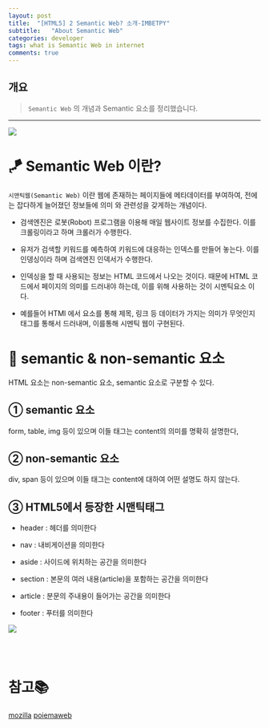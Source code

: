```yaml
---
layout: post
title:  "[HTML5] 2 Semantic Web? 소개-IMBETPY"
subtitle:   "About Semantic Web"
categories: developer
tags: what is Semantic Web in internet
comments: true
---
```

## 개요
> `Semantic Web` 의 개념과 Semantic 요소를 정리했습니다.

---

![](https://images.velog.io/images/doomchit_3/post/5d65e8d3-581a-48dd-96bb-2c251f36ea0b/image.png)

# 🪁 Semantic Web 이란?
`시맨틱웹(Semantic Web)` 이란 웹에 존재하는 페이지들에 메타데이터를 부여하여, 전에는 잡다하게 늘어졌던 정보들에 의미 와 관련성을 갖게하는 개념이다.

- 검색엔진은 로봇(Robot) 프로그램을 이용해 매일 웹사이트 정보를 수집한다. 이를 크롤링이라고 하며 크롤러가 수행한다.

- 유저가 검색할 키워드를 예측하여 키워드에 대응하는 인덱스를 만들어 놓는다. 이를 인뎅싱이라 하며 검색엔진 인덱서가 수행한다.

- 인덱싱을 할 때 사용되는 정보는 HTML 코드에서 나오는 것이다. 때문에 HTML 코드에서 페이지의 의미를 드러내야 하는데, 이를 위해 사용하는 것이 시멘틱요소 이다. 

- 예를들어 HTMl 에서 요소를 통해 제목, 링크 등 데이터가 가지는 의미가 무엇인지 태그를 통해서 드러내며, 이를통해 시멘틱 웹이 구현된다.


# 🎳 semantic & non-semantic 요소
HTML 요소는 non-semantic 요소, semantic 요소로 구분할 수 있다.

## ① semantic 요소
form, table, img 등이 있으며 이들 태그는 content의 의미를 명확히 설명한다,


## ② non-semantic 요소
div, span 등이 있으며 이들 태그는 content에 대하여 어떤 설명도 하지 않는다.

## ③ HTML5에서 등장한 시맨틱태그
- header : 헤더를 의미한다

- nav : 내비게이션을 의미한다

- aside : 사이드에 위치하는 공간을 의미한다

- section : 본문의 여러 내용(article)을 포함하는 공간을 의미한다

- article : 분문의 주내용이 들어가는 공간을 의미한다

- footer : 푸터를 의미한다

![](https://images.velog.io/images/doomchit_3/post/98f7251f-f778-4ca2-8f95-d694689427ba/image.png)


<br/>
<br/>

# 참고📚
[mozilla](https://developer.mozilla.org/ko/docs/Web/HTML)
[poiemaweb](https://poiemaweb.com/html5-semantic-web)
